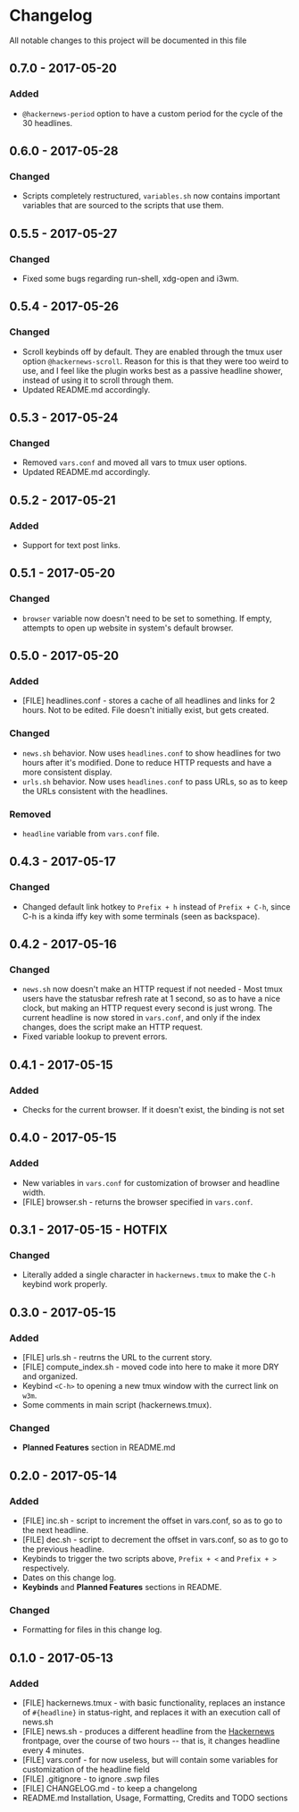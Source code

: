 # Changelog
All notable changes to this project will be documented in this file

## 0.7.0 - 2017-05-20
### Added
* `@hackernews-period` option to have a custom period for the cycle of the 30
  headlines.

## 0.6.0 - 2017-05-28
### Changed
* Scripts completely restructured, `variables.sh` now contains important
  variables that are sourced to the scripts that use them.

## 0.5.5 - 2017-05-27
### Changed
* Fixed some bugs regarding run-shell, xdg-open and i3wm.

## 0.5.4 - 2017-05-26
### Changed
* Scroll keybinds off by default. They are enabled through the tmux user option
  `@hackernews-scroll`. Reason for this is that they were too weird to use, and
  I feel like the plugin works best as a passive headline shower, instead of
  using it to scroll through them.
* Updated README.md accordingly.

## 0.5.3 - 2017-05-24
### Changed
* Removed `vars.conf` and moved all vars to tmux user options.
* Updated README.md accordingly.

## 0.5.2 - 2017-05-21
### Added
* Support for text post links.

## 0.5.1 - 2017-05-20
### Changed
* `browser` variable now doesn't need to be set to something. If empty,
  attempts to open up website in system's default browser.

## 0.5.0 - 2017-05-20
### Added
* [FILE] headlines.conf - stores a cache of all headlines and links for 2
  hours. Not to be edited. File doesn't initially exist, but gets created.
### Changed
* `news.sh` behavior. Now uses `headlines.conf` to show headlines for two
  hours after it's modified. Done to reduce HTTP requests and have a more
consistent display.
* `urls.sh` behavior. Now uses `headlines.conf` to pass URLs, so as to keep
  the URLs consistent with the headlines.
### Removed
* `headline` variable from `vars.conf` file.

## 0.4.3 - 2017-05-17
### Changed
* Changed default link hotkey to `Prefix + h` instead of `Prefix + C-h`, since
  C-h is a kinda iffy key with some terminals (seen as backspace).

## 0.4.2 - 2017-05-16
### Changed
* `news.sh` now doesn't make an HTTP request if not needed - Most tmux users
  have the statusbar refresh rate at 1 second, so as to have a nice clock, but
making an HTTP request every second is just wrong. The current headline is now
stored in `vars.conf`, and only if the index changes, does the script make an
HTTP request.
* Fixed variable lookup to prevent errors.

## 0.4.1 - 2017-05-15
### Added
* Checks for the current browser. If it doesn't exist, the binding is not set

## 0.4.0 - 2017-05-15
### Added
* New variables in `vars.conf` for customization of browser and headline width.
* [FILE] browser.sh - returns the browser specified in `vars.conf`.

## 0.3.1 - 2017-05-15 - HOTFIX
### Changed
* Literally added a single character in `hackernews.tmux` to make the `C-h`
  keybind work properly.

## 0.3.0 - 2017-05-15
### Added
* [FILE] urls.sh - reutrns the URL to the current story.
* [FILE] compute_index.sh - moved code into here to make it more DRY and
  organized.
* Keybind `<C-h>` to opening a new tmux window with the currect link on `w3m`.
* Some comments in main script (hackernews.tmux).
### Changed
* **Planned Features** section in README.md

## 0.2.0 - 2017-05-14
### Added
* [FILE] inc.sh - script to increment the offset in vars.conf, so as to go to
  the next headline.
* [FILE] dec.sh - script to decrement the offset in vars.conf, so as to go to
  the previous headline.
* Keybinds to trigger the two scripts above, `Prefix + <` and `Prefix + >`
  respectively.
* Dates on this change log.
* **Keybinds** and **Planned Features** sections in README.
### Changed
* Formatting for files in this change log.

## 0.1.0 - 2017-05-13
### Added
* [FILE] hackernews.tmux - with basic functionality, replaces an instance of
  `#{headline}` in status-right, and replaces it with an execution call of
news.sh
* [FILE] news.sh - produces a different headline from the
  [Hackernews](https://news.ycombinator.com) frontpage, over the course of two
hours -- that is, it changes headline every 4 minutes.
* [FILE] vars.conf - for now useless, but will contain some variables for
  customization of the headline field
* [FILE] .gitignore - to ignore .swp files
* [FILE] CHANGELOG.md - to keep a changelong
* README.md Installation, Usage, Formatting, Credits and TODO sections
